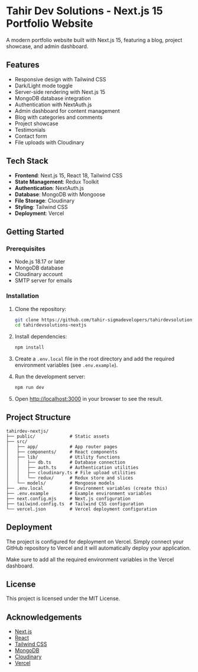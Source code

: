 # Tahir Dev Solutions - Next.js 15 Portfolio Website

A modern portfolio website built with Next.js 15, featuring a blog, project showcase, and admin dashboard.

## Features

- Responsive design with Tailwind CSS
- Dark/Light mode toggle
- Server-side rendering with Next.js 15
- MongoDB database integration
- Authentication with NextAuth.js
- Admin dashboard for content management
- Blog with categories and comments
- Project showcase
- Testimonials
- Contact form
- File uploads with Cloudinary

## Tech Stack

- **Frontend**: Next.js 15, React 18, Tailwind CSS
- **State Management**: Redux Toolkit
- **Authentication**: NextAuth.js
- **Database**: MongoDB with Mongoose
- **File Storage**: Cloudinary
- **Styling**: Tailwind CSS
- **Deployment**: Vercel

## Getting Started

### Prerequisites

- Node.js 18.17 or later
- MongoDB database
- Cloudinary account
- SMTP server for emails

### Installation

1. Clone the repository:
   ```bash
   git clone https://github.com/tahir-sigmadevelopers/tahirdevsolutions-nextjs.git
   cd tahirdevsolutions-nextjs
   ```

2. Install dependencies:
   ```bash
   npm install
   ```

3. Create a `.env.local` file in the root directory and add the required environment variables (see `.env.example`).

4. Run the development server:
   ```bash
   npm run dev
   ```

5. Open [http://localhost:3000](http://localhost:3000) in your browser to see the result.

## Project Structure

```
tahirdev-nextjs/
├── public/             # Static assets
├── src/
│   ├── app/            # App router pages
│   ├── components/     # React components
│   ├── lib/            # Utility functions
│   │   ├── db.ts       # Database connection
│   │   ├── auth.ts     # Authentication utilities
│   │   ├── cloudinary.ts # File upload utilities
│   │   └── redux/      # Redux store and slices
│   └── models/         # Mongoose models
├── .env.local          # Environment variables (create this)
├── .env.example        # Example environment variables
├── next.config.mjs     # Next.js configuration
├── tailwind.config.ts  # Tailwind CSS configuration
└── vercel.json         # Vercel deployment configuration
```

## Deployment

The project is configured for deployment on Vercel. Simply connect your GitHub repository to Vercel and it will automatically deploy your application.

Make sure to add all the required environment variables in the Vercel dashboard.

## License

This project is licensed under the MIT License.

## Acknowledgements

- [Next.js](https://nextjs.org/)
- [React](https://reactjs.org/)
- [Tailwind CSS](https://tailwindcss.com/)
- [MongoDB](https://www.mongodb.com/)
- [Cloudinary](https://cloudinary.com/)
- [Vercel](https://vercel.com/)